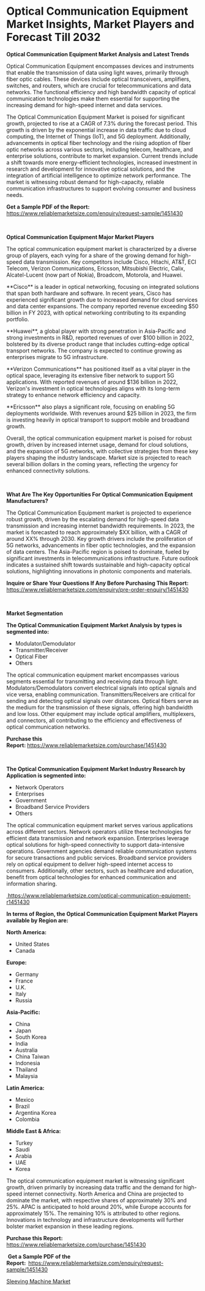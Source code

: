 <p><h1>Optical Communication Equipment Market Insights, Market Players and Forecast Till 2032</h1></p><p><strong>Optical Communication Equipment Market Analysis and Latest Trends</strong></p>
<p><p>Optical Communication Equipment encompasses devices and instruments that enable the transmission of data using light waves, primarily through fiber optic cables. These devices include optical transceivers, amplifiers, switches, and routers, which are crucial for telecommunications and data networks. The functional efficiency and high bandwidth capacity of optical communication technologies make them essential for supporting the increasing demand for high-speed internet and data services.</p><p>The Optical Communication Equipment Market is poised for significant growth, projected to rise at a CAGR of 7.3% during the forecast period. This growth is driven by the exponential increase in data traffic due to cloud computing, the Internet of Things (IoT), and 5G deployment. Additionally, advancements in optical fiber technology and the rising adoption of fiber optic networks across various sectors, including telecom, healthcare, and enterprise solutions, contribute to market expansion. Current trends include a shift towards more energy-efficient technologies, increased investment in research and development for innovative optical solutions, and the integration of artificial intelligence to optimize network performance. The market is witnessing robust demand for high-capacity, reliable communication infrastructures to support evolving consumer and business needs.</p></p>
<p><strong>Get a Sample PDF of the Report:&nbsp;</strong> <a href="https://www.reliablemarketsize.com/enquiry/request-sample/1451430?utm_campaign=3460&utm_medium=2&utm_source=Github&utm_content=ia&utm_term=09042025&utm_id=optical-communication-equipment">https://www.reliablemarketsize.com/enquiry/request-sample/1451430</a></p>
<p>&nbsp;</p>
<p><strong>Optical Communication Equipment Major Market Players</strong></p>
<p><p>The optical communication equipment market is characterized by a diverse group of players, each vying for a share of the growing demand for high-speed data transmission. Key competitors include Cisco, Hitachi, AT&T, ECI Telecom, Verizon Communications, Ericsson, Mitsubishi Electric, Calix, Alcatel-Lucent (now part of Nokia), Broadcom, Motorola, and Huawei.</p><p>**Cisco** is a leader in optical networking, focusing on integrated solutions that span both hardware and software. In recent years, Cisco has experienced significant growth due to increased demand for cloud services and data center expansions. The company reported revenue exceeding $50 billion in FY 2023, with optical networking contributing to its expanding portfolio.</p><p>**Huawei**, a global player with strong penetration in Asia-Pacific and strong investments in R&D, reported revenues of over $100 billion in 2022, bolstered by its diverse product range that includes cutting-edge optical transport networks. The company is expected to continue growing as enterprises migrate to 5G infrastructure.</p><p>**Verizon Communications** has positioned itself as a vital player in the optical space, leveraging its extensive fiber network to support 5G applications. With reported revenues of around $136 billion in 2022, Verizon's investment in optical technologies aligns with its long-term strategy to enhance network efficiency and capacity.</p><p>**Ericsson** also plays a significant role, focusing on enabling 5G deployments worldwide. With revenues around $25 billion in 2023, the firm is investing heavily in optical transport to support mobile and broadband growth.</p><p>Overall, the optical communication equipment market is poised for robust growth, driven by increased internet usage, demand for cloud solutions, and the expansion of 5G networks, with collective strategies from these key players shaping the industry landscape. Market size is projected to reach several billion dollars in the coming years, reflecting the urgency for enhanced connectivity solutions.</p></p>
<p>&nbsp;</p>
<p><strong>What Are The Key Opportunities For Optical Communication Equipment Manufacturers?</strong></p>
<p><p>The Optical Communication Equipment market is projected to experience robust growth, driven by the escalating demand for high-speed data transmission and increasing internet bandwidth requirements. In 2023, the market is forecasted to reach approximately $XX billion, with a CAGR of around XX% through 2030. Key growth drivers include the proliferation of 5G networks, advancements in fiber optic technologies, and the expansion of data centers. The Asia-Pacific region is poised to dominate, fueled by significant investments in telecommunications infrastructure. Future outlook indicates a sustained shift towards sustainable and high-capacity optical solutions, highlighting innovations in photonic components and materials.</p></p>
<p><strong>Inquire or Share Your Questions If Any Before Purchasing This Report:</strong> <a href="https://www.reliablemarketsize.com/enquiry/pre-order-enquiry/1451430?utm_campaign=3460&utm_medium=2&utm_source=Github&utm_content=ia&utm_term=09042025&utm_id=optical-communication-equipment">https://www.reliablemarketsize.com/enquiry/pre-order-enquiry/1451430</a></p>
<p>&nbsp;</p>
<p><strong>Market Segmentation</strong></p>
<p><strong>The Optical Communication Equipment Market Analysis by types is segmented into:</strong></p>
<p><ul><li>Modulator/Demodulator</li><li>Transmitter/Receiver</li><li>Optical Fiber</li><li>Others</li></ul></p>
<p><p>The optical communication equipment market encompasses various segments essential for transmitting and receiving data through light. Modulators/Demodulators convert electrical signals into optical signals and vice versa, enabling communication. Transmitters/Receivers are critical for sending and detecting optical signals over distances. Optical fibers serve as the medium for the transmission of these signals, offering high bandwidth and low loss. Other equipment may include optical amplifiers, multiplexers, and connectors, all contributing to the efficiency and effectiveness of optical communication networks.</p></p>
<p><strong>Purchase this Report:&nbsp;</strong><a href="https://www.reliablemarketsize.com/purchase/1451430?utm_campaign=3460&utm_medium=2&utm_source=Github&utm_content=ia&utm_term=09042025&utm_id=optical-communication-equipment">https://www.reliablemarketsize.com/purchase/1451430</a></p>
<p>&nbsp;</p>
<p><strong>The Optical Communication Equipment Market Industry Research by Application is segmented into:</strong></p>
<p><ul><li>Network Operators</li><li>Enterprises</li><li>Government</li><li>Broadband Service Providers</li><li>Others</li></ul></p>
<p><p>The optical communication equipment market serves various applications across different sectors. Network operators utilize these technologies for efficient data transmission and network expansion. Enterprises leverage optical solutions for high-speed connectivity to support data-intensive operations. Government agencies demand reliable communication systems for secure transactions and public services. Broadband service providers rely on optical equipment to deliver high-speed internet access to consumers. Additionally, other sectors, such as healthcare and education, benefit from optical technologies for enhanced communication and information sharing.</p></p>
<p><a href="https://www.reliablemarketsize.com/optical-communication-equipment-r1451430?utm_campaign=3460&utm_medium=2&utm_source=Github&utm_content=ia&utm_term=09042025&utm_id=optical-communication-equipment">&nbsp;https://www.reliablemarketsize.com/optical-communication-equipment-r1451430</a></p>
<p><strong>In terms of Region, the Optical Communication Equipment Market Players available by Region are:</strong></p>
<p>
    <p> <strong> North America: </strong>
        <ul>
            <li>United States</li>
            <li>Canada</li>
        </ul>
        </p> 
    <p> <strong> Europe: </strong>
        <ul>
            <li>Germany</li>
            <li>France</li>
            <li>U.K.</li>
            <li>Italy</li>
            <li>Russia</li>
        </ul>
        </p> 
    <p> <strong> Asia-Pacific: </strong>
        <ul>
            <li>China</li>
            <li>Japan</li>
            <li>South Korea</li>
            <li>India</li>
            <li>Australia</li>
            <li>China Taiwan</li>
            <li>Indonesia</li>
            <li>Thailand</li>
            <li>Malaysia</li>
        </ul>
        </p> 
    <p> <strong> Latin America: </strong>
        <ul>
            <li>Mexico</li>
            <li>Brazil</li>
            <li>Argentina Korea</li>
            <li>Colombia</li>
        </ul>
        </p> 
    <p> <strong> Middle East & Africa: </strong>
        <ul>
            <li>Turkey</li>
            <li>Saudi</li>
            <li>Arabia</li>
            <li>UAE</li>
            <li>Korea</li>
        </ul>
    </p>
    </p>
<p><p>The optical communication equipment market is witnessing significant growth, driven primarily by increasing data traffic and the demand for high-speed internet connectivity. North America and China are projected to dominate the market, with respective shares of approximately 30% and 25%. APAC is anticipated to hold around 20%, while Europe accounts for approximately 15%. The remaining 10% is attributed to other regions. Innovations in technology and infrastructure developments will further bolster market expansion in these leading regions.</p></p>
<p><strong>Purchase this Report: </strong><a href="https://www.reliablemarketsize.com/purchase/1451430?utm_campaign=3460&utm_medium=2&utm_source=Github&utm_content=ia&utm_term=09042025&utm_id=optical-communication-equipment">https://www.reliablemarketsize.com/purchase/1451430</a></p>
<p>&nbsp;<strong>Get a Sample PDF of the Report:&nbsp;&nbsp;</strong><a href="https://www.reliablemarketsize.com/enquiry/request-sample/1451430?utm_campaign=3460&utm_medium=2&utm_source=Github&utm_content=ia&utm_term=09042025&utm_id=optical-communication-equipment">https://www.reliablemarketsize.com/enquiry/request-sample/1451430</a></p>
<p><strong></strong></p>
<p><p><a href="https://github.com/kolffmaris58/Market-Research-Report-List-1/blob/main/sleeving-machine-market.md?utm_campaign=3460&utm_medium=2&utm_source=Github&utm_content=ia&utm_term=09042025&utm_id=optical-communication-equipment">Sleeving Machine Market</a></p></p>